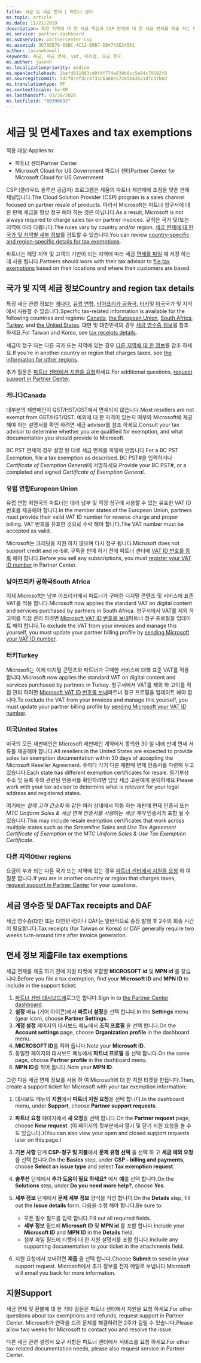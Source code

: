 ```yaml
---
title: 세금 및 세금 면제 | 파트너 센터
ms.topic: article
ms.date: 11/21/2019
description: 특정 지역에 대 한 세금 책임과 CSP 판매에 대 한 세금 면제를 제출 하는 방법에 대해 알아봅니다.
ms.service: partner-dashboard
ms.subservice: partnercenter-csp
ms.assetid: 3D78EB70-68BC-4C12-B9B7-DB4743E24501
author: jasonwhowell
keywords: 세금, 세금 면제, vat, 대리점, 요금 청구
ms.author: jasonh
ms.localizationpriority: medium
ms.openlocfilehash: 1befd911083cd0f4f774a839b8cc5e84c79592f8
ms.sourcegitcommit: 5dcf8cefd2c4731c6a80e57c65b43521d7c37b6d
ms.translationtype: MT
ms.contentlocale: ko-KR
ms.lasthandoff: 03/30/2020
ms.locfileid: "80390632"
---
```

# <a name="taxes-and-tax-exemptions"></a><span data-ttu-id="62854-104">세금 및 면세</span><span class="sxs-lookup"><span data-stu-id="62854-104">Taxes and tax exemptions</span></span>

<span data-ttu-id="62854-105">적용 대상:</span><span class="sxs-lookup"><span data-stu-id="62854-105">Applies to:</span></span>

- <span data-ttu-id="62854-106">파트너 센터</span><span class="sxs-lookup"><span data-stu-id="62854-106">Partner Center</span></span>
- <span data-ttu-id="62854-107">Microsoft Cloud for US Government 파트너 센터</span><span class="sxs-lookup"><span data-stu-id="62854-107">Partner Center for Microsoft Cloud for US Government</span></span>

<span data-ttu-id="62854-108">CSP (클라우드 솔루션 공급자) 프로그램은 제품의 파트너 재판매에 초점을 맞춘 판매 채널입니다.</span><span class="sxs-lookup"><span data-stu-id="62854-108">The Cloud Solution Provider (CSP) program is a sales channel focused on partner resale of products.</span></span> <span data-ttu-id="62854-109">따라서 Microsoft는 파트너 청구서에 대 한 판매 세금을 항상 청구 해야 하는 것은 아닙니다.</span><span class="sxs-lookup"><span data-stu-id="62854-109">As a result, Microsoft is not always required to charge sales tax on partner invoices.</span></span> <span data-ttu-id="62854-110">규칙은 국가 및/또는 지역에 따라 다릅니다.</span><span class="sxs-lookup"><span data-stu-id="62854-110">The rules vary by country and/or region.</span></span> <span data-ttu-id="62854-111">[세금 면제에 대 한 국가 및 지역별 세부 정보](#country-and-region-tax-details)를 검토할 수 있습니다.</span><span class="sxs-lookup"><span data-stu-id="62854-111">You can review [country-specific and region-specific details for tax exemptions](#country-and-region-tax-details).</span></span>

<span data-ttu-id="62854-112">파트너는 해당 지역 및 고객의 기반이 되는 지역에 따라 세금 [면제를 파일](#file-tax-exemptions) 에 저장 하는 데 사용 됩니다.</span><span class="sxs-lookup"><span data-stu-id="62854-112">Partners should work with their tax advisor to [file tax exemptions](#file-tax-exemptions) based on their locations and where their customers are based.</span></span>

## <a name="country-and-region-tax-details"></a><span data-ttu-id="62854-113">국가 및 지역 세금 정보</span><span class="sxs-lookup"><span data-stu-id="62854-113">Country and region tax details</span></span>

<span data-ttu-id="62854-114">특정 세금 관련 정보는 [캐나다](#canada), [유럽 연합](#european-union), [남아프리카 공화국](#south-africa), [터키](#turkey)및 [미국](#united-states)국가 및 지역에서 사용할 수 있습니다.</span><span class="sxs-lookup"><span data-stu-id="62854-114">Specific tax-related information is available for the following countries and regions: [Canada](#canada), [the European Union](#european-union), [South Africa](#south-africa), [Turkey](#turkey), and [the United States](#united-states).</span></span> <span data-ttu-id="62854-115">대만 및 대한민국의 경우 [세금 영수증 정보](#tax-receipts-and-daf)를 참조 하세요.</span><span class="sxs-lookup"><span data-stu-id="62854-115">For Taiwan and Korea, see [tax receipts details](#tax-receipts-and-daf).</span></span>

<span data-ttu-id="62854-116">세금이 청구 되는 다른 국가 또는 지역에 있는 경우 [다른 지역에 대 한 정보](#other-regions)를 참조 하세요.</span><span class="sxs-lookup"><span data-stu-id="62854-116">If you're in another country or region that charges taxes, see [the information for other regions](#other-regions).</span></span>

<span data-ttu-id="62854-117">추가 질문은 [파트너 센터에서 지원을 요청](#support)하세요.</span><span class="sxs-lookup"><span data-stu-id="62854-117">For additional questions, [request support in Partner Center](#support).</span></span>

### <a name="canada"></a><span data-ttu-id="62854-118">캐나다</span><span class="sxs-lookup"><span data-stu-id="62854-118">Canada</span></span>

<span data-ttu-id="62854-119">대부분의 재판매인이 QST/HST/GST에서 면제되지 않습니다.</span><span class="sxs-lookup"><span data-stu-id="62854-119">Most resellers are not exempt from GST/HST/QST.</span></span> <span data-ttu-id="62854-120">예외에 대 한 자격이 있는지 여부와 Microsoft에 제공 해야 하는 설명서를 확인 하려면 세금 advisor를 참조 하세요.</span><span class="sxs-lookup"><span data-stu-id="62854-120">Consult your tax advisor to determine whether you are qualified for exemption, and what documentation you should provide to Microsoft.</span></span>

<span data-ttu-id="62854-121">BC PST 면제의 경우 설명 된 대로 세금 면제를 파일에 만듭니다.</span><span class="sxs-lookup"><span data-stu-id="62854-121">For a BC PST Exemption, file a tax exemption as described.</span></span> <span data-ttu-id="62854-122">BC PST#을 입력하거나 *Certificate of Exemption General*에 서명하세요.</span><span class="sxs-lookup"><span data-stu-id="62854-122">Provide your BC PST#, or a completed and signed *Certificate of Exemption General*.</span></span>

### <a name="european-union"></a><span data-ttu-id="62854-123">유럽 연합</span><span class="sxs-lookup"><span data-stu-id="62854-123">European Union</span></span>

<span data-ttu-id="62854-124">유럽 연합 회원국의 파트너는 대리 납부 및 적정 청구에 사용할 수 있는 유효한 VAT ID 번호를 제공해야 합니다.</span><span class="sxs-lookup"><span data-stu-id="62854-124">In the member states of the European Union, partners must provide their valid VAT ID number for reverse charge and proper billing.</span></span> <span data-ttu-id="62854-125">VAT 번호를 유효한 것으로 수락 해야 합니다.</span><span class="sxs-lookup"><span data-stu-id="62854-125">The VAT number must be accepted as valid.</span></span>

<span data-ttu-id="62854-126">Microsoft는 크레딧을 지원 하지 않으며 다시 청구 됩니다.</span><span class="sxs-lookup"><span data-stu-id="62854-126">Microsoft does not support credit and re-bill.</span></span> <span data-ttu-id="62854-127">구독을 판매 하기 전에 파트너 센터에 [VAT ID 번호를 등록](organization-tax-info.md) 해야 합니다.</span><span class="sxs-lookup"><span data-stu-id="62854-127">Before you sell any subscriptions, you must [register your VAT ID number](organization-tax-info.md) in Partner Center.</span></span>

### <a name="south-africa"></a><span data-ttu-id="62854-128">남아프리카 공화국</span><span class="sxs-lookup"><span data-stu-id="62854-128">South Africa</span></span>

<span data-ttu-id="62854-129">이제 Microsoft는 남부 아프리카에서 파트너가 구매한 디지털 콘텐츠 및 서비스에 표준 VAT를 적용 합니다.</span><span class="sxs-lookup"><span data-stu-id="62854-129">Microsoft now applies the standard VAT on digital content and services purchased by partners in South Africa.</span></span> <span data-ttu-id="62854-130">청구서에서 VAT를 제외 하 고이를 직접 관리 하려면 [Microsoft VAT ID 번호를 보내](organization-tax-info.md)파트너 청구 프로필을 업데이트 해야 합니다.</span><span class="sxs-lookup"><span data-stu-id="62854-130">To exclude the VAT from your invoices and manage this yourself, you must update your partner billing profile by [sending Microsoft your VAT ID number](organization-tax-info.md).</span></span>

### <a name="turkey"></a><span data-ttu-id="62854-131">터키</span><span class="sxs-lookup"><span data-stu-id="62854-131">Turkey</span></span>

<span data-ttu-id="62854-132">Microsoft는 이제 디지털 콘텐츠와 파트너가 구매한 서비스에 대해 표준 VAT를 적용 합니다.</span><span class="sxs-lookup"><span data-stu-id="62854-132">Microsoft now applies the standard VAT on digital content and services purchased by partners in Turkey.</span></span> <span data-ttu-id="62854-133">청구서에서 VAT를 제외 하 고이를 직접 관리 하려면 [Microsoft VAT ID 번호를 보내](organization-tax-info.md)파트너 청구 프로필을 업데이트 해야 합니다.</span><span class="sxs-lookup"><span data-stu-id="62854-133">To exclude the VAT from your invoices and manage this yourself, you must update your partner billing profile by [sending Microsoft your VAT ID number](organization-tax-info.md).</span></span>

### <a name="united-states"></a><span data-ttu-id="62854-134">미국</span><span class="sxs-lookup"><span data-stu-id="62854-134">United States</span></span>

<span data-ttu-id="62854-135">미국의 모든 재판매인은 Microsoft 재판매인 계약에서 동의한 30 일 내에 판매 면세 서류를 제공해야 합니다.</span><span class="sxs-lookup"><span data-stu-id="62854-135">All resellers in the United States are expected to provide sales tax exemption documentation within 30 days of accepting the Microsoft Reseller Agreement.</span></span> <span data-ttu-id="62854-136">주마다 각기 다른 재판매 면제 인증서를 마련해 두고 있습니다.</span><span class="sxs-lookup"><span data-stu-id="62854-136">Each state has different exemption certificates for resale.</span></span> <span data-ttu-id="62854-137">등기부상 주소 및 등록 주와 관련된 인증서를 확인하려면 담당 세금 고문에게 문의하세요.</span><span class="sxs-lookup"><span data-stu-id="62854-137">Please work with your tax advisor to determine what is relevant for your legal address and registered states.</span></span>

<span data-ttu-id="62854-138">여기에는 *잠재 고객 간소화* 와 같은 여러 상태에서 작동 하는 재판매 면제 인증서 또는 *MTC Uniform Sales & 세금 면제 인증서를 사용*하는 *세금 계약* 인증서가 포함 될 수 있습니다.</span><span class="sxs-lookup"><span data-stu-id="62854-138">This may include resale exemption certificates that work across multiple states such as the *Streamline Sales* and *Use Tax Agreement Certificate of Exemption* or the *MTC Uniform Sales & Use Tax Exemption Certificate*.</span></span>

### <a name="other-regions"></a><span data-ttu-id="62854-139">다른 지역</span><span class="sxs-lookup"><span data-stu-id="62854-139">Other regions</span></span>

<span data-ttu-id="62854-140">요금이 부과 되는 다른 국가 또는 지역에 있는 경우 [파트너 센터에서 지원을 요청](#support) 하 여 질문 합니다.</span><span class="sxs-lookup"><span data-stu-id="62854-140">If you are in another country or region that charges taxes, [request support in Partner Center](#support) for your questions.</span></span>

## <a name="tax-receipts-and-daf"></a><span data-ttu-id="62854-141">세금 영수증 및 DAF</span><span class="sxs-lookup"><span data-stu-id="62854-141">Tax receipts and DAF</span></span>

<span data-ttu-id="62854-142">세금 영수증(대만 또는 대한민국)이나 DAF는 일반적으로 송장 발행 후 2주의 회송 시간이 필요합니다.</span><span class="sxs-lookup"><span data-stu-id="62854-142">Tax receipts (for Taiwan or Korea) or DAF generally require two weeks turn-around time after invoice generation.</span></span>

## <a name="file-tax-exemptions"></a><span data-ttu-id="62854-143">면세 정보 제출</span><span class="sxs-lookup"><span data-stu-id="62854-143">File tax exemptions</span></span>

<span data-ttu-id="62854-144">세금 면제를 제출 하기 전에 지원 티켓에 포함할 **MICROSOFT id** 및 **MPN id** 를 찾습니다.</span><span class="sxs-lookup"><span data-stu-id="62854-144">Before you file a tax exemption, find your **Microsoft ID** and **MPN ID** to include in the support ticket:</span></span>

1. <span data-ttu-id="62854-145">[파트너 센터 대시보드에](https://partner.microsoft.com/dashboard/)로그인 합니다.</span><span class="sxs-lookup"><span data-stu-id="62854-145">Sign in to [the Partner Center dashboard](https://partner.microsoft.com/dashboard/).</span></span>
2. <span data-ttu-id="62854-146">**설정** 메뉴 (기어 아이콘)에서 **파트너 설정**을 선택 합니다.</span><span class="sxs-lookup"><span data-stu-id="62854-146">In the **Settings** menu (gear icon), choose **Partner Settings**.</span></span>
3. <span data-ttu-id="62854-147">**계정 설정** 페이지의 대시보드 메뉴에서 **조직 프로필** 을 선택 합니다.</span><span class="sxs-lookup"><span data-stu-id="62854-147">On the **Account settings** page, choose **Organization profile** in the dashboard menu.</span></span>
4. <span data-ttu-id="62854-148">**MICROSOFT ID**를 적어 둡니다.</span><span class="sxs-lookup"><span data-stu-id="62854-148">Note your **Microsoft ID**.</span></span>
5. <span data-ttu-id="62854-149">동일한 페이지의 대시보드 메뉴에서 **파트너 프로필** 을 선택 합니다.</span><span class="sxs-lookup"><span data-stu-id="62854-149">On the same page, choose **Partner profile** in the dashboard menu.</span></span>
6. <span data-ttu-id="62854-150">**MPN ID**를 적어 둡니다.</span><span class="sxs-lookup"><span data-stu-id="62854-150">Note your **MPN ID**.</span></span>

<span data-ttu-id="62854-151">그런 다음 세금 면제 정보를 사용 하 여 Microsoft에 대 한 지원 티켓을 만듭니다.</span><span class="sxs-lookup"><span data-stu-id="62854-151">Then, create a support ticket for Microsoft with your tax exemption information:</span></span>

1. <span data-ttu-id="62854-152">대시보드 메뉴의 **지원**에서 **파트너 지원 요청**을 선택 합니다.</span><span class="sxs-lookup"><span data-stu-id="62854-152">In the dashboard menu, under **Support**, choose **Partner support requests**.</span></span>
2. <span data-ttu-id="62854-153">**파트너 요청** 페이지에서 **새 요청**을 선택 합니다.</span><span class="sxs-lookup"><span data-stu-id="62854-153">On the **Partner request** page, choose **New request**.</span></span> <span data-ttu-id="62854-154">(이 페이지의 뒷부분에서 열기 및 닫기 지원 요청을 볼 수도 있습니다.)</span><span class="sxs-lookup"><span data-stu-id="62854-154">(You can also view your open and closed support requests later on this page.)</span></span>
3. <span data-ttu-id="62854-155">**기본 사항** 단계 **CSP-청구 및 지불**에서 **문제 유형 선택** 을 선택 하 고 **세금 예외 요청**을 선택 합니다.</span><span class="sxs-lookup"><span data-stu-id="62854-155">On the **Basics** step, under **CSP - billing and payments**, choose **Select an issue type** and select **Tax exemption request**.</span></span>
4. <span data-ttu-id="62854-156">**솔루션** 단계에서 **추가 도움이 필요 하세요?** 에서 **예**를 선택 합니다.</span><span class="sxs-lookup"><span data-stu-id="62854-156">On the **Solutions** step, under **Do you need more help?**, choose **Yes**.</span></span>
5. <span data-ttu-id="62854-157">**세부 정보** 단계에서 **문제 세부 정보** 양식을 작성 합니다.</span><span class="sxs-lookup"><span data-stu-id="62854-157">On the **Details** step, fill out the **Issue details** form.</span></span> <span data-ttu-id="62854-158">다음을 수행 해야 합니다.</span><span class="sxs-lookup"><span data-stu-id="62854-158">Be sure to:</span></span>

    - <span data-ttu-id="62854-159">모든 필수 필드를 입력 합니다.</span><span class="sxs-lookup"><span data-stu-id="62854-159">Fill out all required fields.</span></span>
    - <span data-ttu-id="62854-160">**세부 정보** 필드에 **Microsoft ID** 및 **MPN id** 를 포함 합니다.</span><span class="sxs-lookup"><span data-stu-id="62854-160">Include your **Microsoft ID** and **MPN ID** in the **Details** field.</span></span>
    - <span data-ttu-id="62854-161">첨부 파일 필드에 티켓에 대 한 지원 설명서를 포함 합니다.</span><span class="sxs-lookup"><span data-stu-id="62854-161">Include any supporting documentation to your ticket in the attachments field.</span></span>

6. <span data-ttu-id="62854-162">지원 요청에서 보내려면 **제출** 을 선택 합니다.</span><span class="sxs-lookup"><span data-stu-id="62854-162">Choose **Submit** to send in your support request.</span></span> <span data-ttu-id="62854-163">Microsoft에서 추가 정보를 전자 메일로 보냅니다.</span><span class="sxs-lookup"><span data-stu-id="62854-163">Microsoft will email you back for more information.</span></span>

## <a name="support"></a><span data-ttu-id="62854-164">지원</span><span class="sxs-lookup"><span data-stu-id="62854-164">Support</span></span>

<span data-ttu-id="62854-165">세금 면제 및 환불에 대 한 기타 질문은 파트너 센터에서 지원을 요청 하세요.</span><span class="sxs-lookup"><span data-stu-id="62854-165">For other questions about tax exemptions and refunds, request support in Partner Center.</span></span> <span data-ttu-id="62854-166">Microsoft가 연락을 드려 문제를 해결하려면 2주가 걸릴 수 있습니다.</span><span class="sxs-lookup"><span data-stu-id="62854-166">Please allow two weeks for Microsoft to contact you and resolve the issue.</span></span>

<span data-ttu-id="62854-167">다른 세금 관련 설명서 요구 사항은 파트너 센터에서 서비스를 요청 하세요.</span><span class="sxs-lookup"><span data-stu-id="62854-167">For other tax-related documentation needs, please also request service in Partner Center.</span></span>
